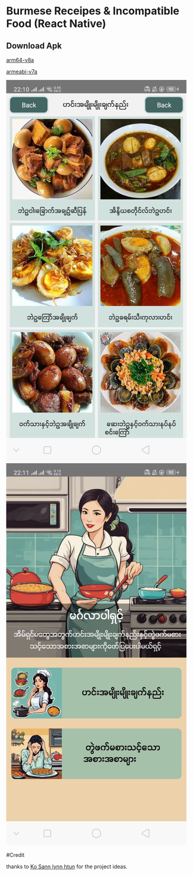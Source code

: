 
# Burmese Receipes & Incompatible Food (React Native)



## Download Apk
[arm64-v8a](https://drive.google.com/file/d/1ca9HhUREgH-pQ2X9MpX9s6jzwaUzCM2h/view?usp=drivesdk)

[armeabi-v7a](https://drive.google.com/file/d/1cbHIA-ysGeJBzs4oqsrBFoLLN8MqhcWj/view?usp=drivesdk)

![screenshot](/utils/images/appui.jpg)
![screenshot](/utils/images/appui1.jpg)


#Credit

thanks to [Ko Sann lynn htun](https://github.com/sannlynnhtun-coding/) for the project ideas.











